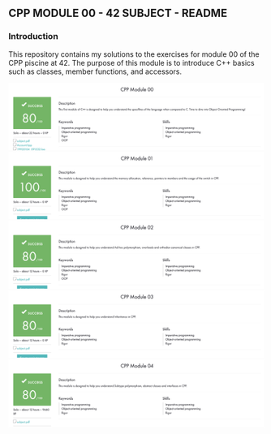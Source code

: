 ## CPP MODULE 00 - 42 SUBJECT - README

### Introduction

This repository contains my solutions to the exercises for module 00 of the CPP piscine at 42. The purpose of this module is to introduce C++ basics such as classes, member functions, and accessors.

![](image/cpp00.png)
![](image/cpp01.png)
![](image/cpp02.png)
![](image/cpp03.png)
![](image/cpp04.png)
